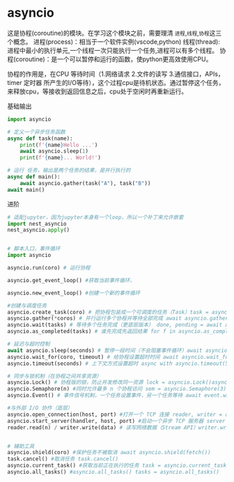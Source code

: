 # asyncio

这是协程(coroutine)的模块。在学习这个模块之前，需要理清 `进程`,`线程`,`协程`这三个概念。
进程(process)：相当于一个软件实例(vscode,python)
线程(thread): 进程中最小的执行单元,一个线程一次只能执行一个任务,进程可以有多个线程。
协程(coroutine)：是一个可以暂停和运行的函数，使python更高效使用CPU。

协程的作用是，在CPU 等待时间（1.网络请求 2.文件的读写 3.通信接口，APIs，timer 定时器 所产生的I/O等待），这个过程cpu是待机状态。通过暂停这个任务，来释放cpu，等接收到返回信息之后，cpu处于空闲时再重新运行。



基础输出
```python 
import asyncio

# 定义一个异步任务函数
async def task(name):
    print(f'{name}Hello ...')
    await asyncio.sleep(1)
    print(f'{name}... World!')

# 运行 任务，输出是两个任务的结果，是并行执行的
async def main():
    await asyncio.gather(task("A"), task("B"))
await main()
```


进阶

```python 
# 适配jupyter，因为jupyter本身有一个loop，所以一个补丁来允许嵌套
import nest_asyncio
nest_asyncio.apply()


# 脚本入口，事件循环
import asyncio

asyncio.run(coro) # 运行协程

asyncio.get_event_loop() #获取当前事件循环，

asyncio.new_event_loop() #创建一个新的事件循环

#创建与调度任务
asyncio.create_task(coro) # 把协程包装成一个可调度的任务（Task）task = asyncio.create_task(fetch())
asyncio.gather(*coros) # 并行运行多个协程并等待全部完成 await asyncio.gather(task1(), task2())
asyncio.wait(tasks) # 等待多个任务完成（更底层版本） done, pending = await asyncio.wait(tasks)
asyncio.as_completed(tasks) # 谁先完成先返回结果 for f in asyncio.as_completed(tasks): res = await f

# 延迟与超时控制
await asyncio.sleep(seconds) # 暂停一段时间（不会阻塞事件循环）await asyncio.sleep(2)
asyncio.wait_for(coro, timeout) # 给协程设置超时时间 await asyncio.wait_for(fetch(), 5)
asyncio.timeout(seconds) # 上下文方式设置超时 async with asyncio.timeout(5): await fetch()

# 同步与锁机制（在协程之间共享资源）
asyncio.Lock() # 协程版的锁，防止并发修改同一资源 lock = asyncio.Lock()async with lock: # 安全区域
asyncio.Semaphore(n) #同时允许最多 n 个协程访问 sem = asyncio.Semaphore(3)
asyncio.Event() # 事件信号机制，一个任务设置事件，另一个任务等待 await event.wait()

#与外部 I/O 协作（底层）
asyncio.open_connection(host, port) #打开一个 TCP 连接 reader, writer = await asyncio.open_connection('127.0.0.1', 8888)
asyncio.start_server(handler, host, port) #启动一个异步 TCP 服务器 server = await asyncio.start_server(handle, '127.0.0.1', 8888)
reader.read(n) / writer.write(data) # 读写网络数据（Stream API）writer.write(b'Hello')


# 辅助工具
asyncio.shield(coro) #保护任务不被取消 await asyncio.shield(fetch())
task.cancel() #取消任务 task.cancel()
asyncio.current_task() #获取当前正在执行的任务 task = asyncio.current_task()
asyncio.all_tasks() #asyncio.all_tasks() tasks = asyncio.all_tasks()



```